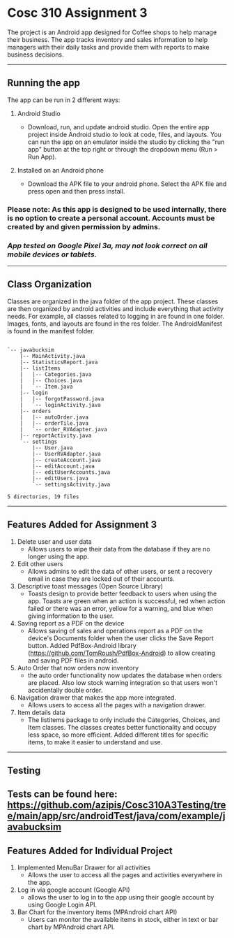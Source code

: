 # Cosc 310 Assignment 3

The project is an Android app designed for Coffee shops to help manage their business. The app tracks inventory and sales information to help managers with their daily tasks and provide them with reports to make business decisions.

---

## Running the app

The app can be run in 2 different ways:  

1. Android Studio

    - Download, run, and update android studio. Open the entire app project inside Android studio to look at code, files, and layouts. You can run the app on an emulator inside the studio by clicking the "run app" button at the top right or through the dropdown menu (Run > Run App).  
    
1. Installed on an Android phone

    - Download the APK file to your android phone. Select the APK file and press open and then press install.


### Please note: As this app is designed to be used internally, there is no option to create a personal account. Accounts must be created by and given permission by admins.
### *App tested on Google Pixel 3a, may not look correct on all mobile devices or tablets.*

---

## Class Organization

Classes are organized in the java folder of the app project. These classes are then organized by android activities and include everything that activity needs. For example, all classes related to logging in are found in one folder. Images, fonts, and layouts are found in the res folder. The AndroidManifest is found in the manifest folder.

~~~

`-- javabucksim
    |-- MainActivity.java
    |-- StatisticsReport.java
    |-- listItems
    |   |-- Categories.java
    |   |-- Choices.java
    |   `-- Item.java
    |-- login
    |   |-- forgotPassword.java
    |   `-- loginActivity.java
    |-- orders
    |   |-- autoOrder.java
    |   |-- orderTile.java
    |   `-- order_RVAdapter.java
    |-- reportActivity.java
    `-- settings
        |-- User.java
        |-- UserRVAdapter.java
        |-- createAccount.java
        |-- editAccount.java
        |-- editUserAccounts.java
        |-- editUsers.java
        `-- settingsActivity.java

5 directories, 19 files
~~~


---

## Features Added for Assignment 3

1. Delete user and user data
    - Allows users to wipe their data from the database if they are no longer using the app.
1. Edit other users
    - Allows admins to edit the data of other users, or sent a recovery email in case they are locked out of their accounts.
1. Descriptive toast messages (Open Source Library)
    - Toasts design to provide better feedback to users when using the app. Toasts are green when an action is successful, red when action failed or there was an error, yellow for a warning, and blue when giving information to the user.
1. Saving report as a PDF on the device
    - Allows saving of sales and operations report as a PDF on the device's Documents folder when the user clicks the Save Report button. Added PdfBox-Android library (https://github.com/TomRoush/PdfBox-Android) to allow creating and saving PDF files in android.
1. Auto Order that now orders now inventory
   - the auto order functionality now updates the database when orders are placed. Also low stock warning integration so that users won't accidentally     double order. 
1. Navigation drawer that makes the app more integrated.
   - Allows users to access all the pages with a navigation drawer.
1. Item details data
   - The listitems package to only include the Categories, Choices, and Item classes. The classes creates better functionality and occupy less space, so more efficient. Added different titles for specific items, to make it easier to understand and use.
   
---
## Testing

Tests can be found here: https://github.com/azipis/Cosc310A3Testing/tree/main/app/src/androidTest/java/com/example/javabucksim
---
## Features Added for Individual Project
1. Implemented MenuBar Drawer for all activities
    - Allows the user to access all the pages and activities everywhere in the app.
1. Log in via google account (Google API)
    - allows the user to log in to the app using their google account by using Google Login API.
1. Bar Chart for the inventory items (MPAndroid chart API)
    - Users can monitor the available items in stock, either in text or bar chart by MPAndroid chart API.

